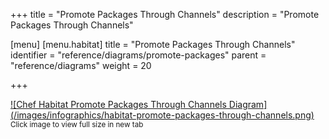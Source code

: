 +++
title = "Promote Packages Through Channels"
description = "Promote Packages Through Channels"

[menu]
  [menu.habitat]
    title = "Promote Packages Through Channels"
    identifier = "reference/diagrams/promote-packages"
    parent = "reference/diagrams"
    weight = 20

+++

<a target="_blank" href="/images/infographics/habitat-promote-packages-through-channels.png">
![Chef Habitat Promote Packages Through Channels Diagram](/images/infographics/habitat-promote-packages-through-channels.png)
</a>
<small>Click image to view full size in new tab</small>
